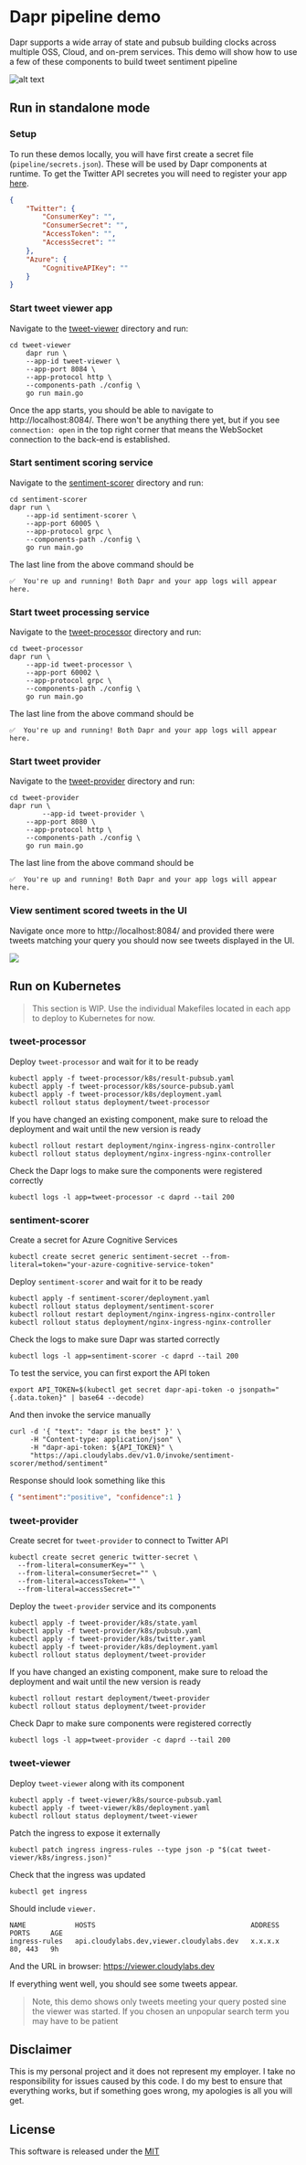 # Dapr pipeline demo 

Dapr supports a wide array of state and pubsub building clocks across multiple OSS, Cloud, and on-prem services. This demo will show how to use a few of these components to build tweet sentiment pipeline

![alt text](./img/overview.png "Pipeline Overview")


## Run in standalone mode

### Setup 

To run these demos locally, you will have first create a secret file (`pipeline/secrets.json`). These will be used by Dapr components at runtime. To get the Twitter API secretes you will need to register your app [here](https://developer.twitter.com/en/apps/create).

```json
{
    "Twitter": {
        "ConsumerKey": "",
        "ConsumerSecret": "",
        "AccessToken": "",
        "AccessSecret": ""
    },
    "Azure": {
        "CognitiveAPIKey": ""
    }
}
```


### Start tweet viewer app 

Navigate to the [tweet-viewer](./tweet-viewer) directory and run:

```shell
cd tweet-viewer
	dapr run \
    --app-id tweet-viewer \
    --app-port 8084 \
    --app-protocol http \
    --components-path ./config \
    go run main.go
```

Once the app starts, you should be able to navigate to http://localhost:8084/. There won't be anything there yet, but if you see `connection: open` in the top right corner that means the WebSocket connection to the back-end is established. 


### Start sentiment scoring service 

Navigate to the [sentiment-scorer](./sentiment-scorer) directory and run:

```shell
cd sentiment-scorer
dapr run \
    --app-id sentiment-scorer \
    --app-port 60005 \
    --app-protocol grpc \
    --components-path ./config \
    go run main.go
```

The last line from the above command should be

```shell
✅  You're up and running! Both Dapr and your app logs will appear here.
```

### Start tweet processing service 

Navigate to the [tweet-processor](./tweet-processor) directory and run:

```shell
cd tweet-processor
dapr run \
    --app-id tweet-processor \
    --app-port 60002 \
    --app-protocol grpc \
    --components-path ./config \
    go run main.go
```

The last line from the above command should be

```shell
✅  You're up and running! Both Dapr and your app logs will appear here.
```


### Start tweet provider

Navigate to the [tweet-provider](./tweet-provider) directory and run:

```shell
cd tweet-provider
dapr run \
		--app-id tweet-provider \
    --app-port 8080 \
    --app-protocol http \
    --components-path ./config \
    go run main.go
```

The last line from the above command should be

```shell
✅  You're up and running! Both Dapr and your app logs will appear here.
```

### View sentiment scored tweets in the UI 

Navigate once more to http://localhost:8084/ and provided there were tweets matching your query you should now see tweets displayed in the UI. 

![](./img/ui.png)


## Run on Kubernetes 

> This section is WIP. Use the individual Makefiles located in each app to deploy to Kubernetes for now. 

### tweet-processor

Deploy `tweet-processor` and wait for it to be ready

```shell
kubectl apply -f tweet-processor/k8s/result-pubsub.yaml
kubectl apply -f tweet-processor/k8s/source-pubsub.yaml
kubectl apply -f tweet-processor/k8s/deployment.yaml
kubectl rollout status deployment/tweet-processor
```

If you have changed an existing component, make sure to reload the deployment and wait until the new version is ready

```shell
kubectl rollout restart deployment/nginx-ingress-nginx-controller
kubectl rollout status deployment/nginx-ingress-nginx-controller
```

Check the Dapr logs to make sure the components were registered correctly 

```shell
kubectl logs -l app=tweet-processor -c daprd --tail 200
```

### sentiment-scorer

Create a secret for Azure Cognitive Services

```shell
kubectl create secret generic sentiment-secret --from-literal=token="your-azure-cognitive-service-token"
```

Deploy `sentiment-scorer` and wait for it to be ready 

```shell
kubectl apply -f sentiment-scorer/deployment.yaml
kubectl rollout status deployment/sentiment-scorer
kubectl rollout restart deployment/nginx-ingress-nginx-controller
kubectl rollout status deployment/nginx-ingress-nginx-controller
```

Check the logs to make sure Dapr was started correctly 

```shell
kubectl logs -l app=sentiment-scorer -c daprd --tail 200
```

To test the service, you can first export the API token

```shell
export API_TOKEN=$(kubectl get secret dapr-api-token -o jsonpath="{.data.token}" | base64 --decode)
```

And then invoke the service manually

```shell
curl -d '{ "text": "dapr is the best" }' \
     -H "Content-type: application/json" \
     -H "dapr-api-token: ${API_TOKEN}" \
     "https://api.cloudylabs.dev/v1.0/invoke/sentiment-scorer/method/sentiment"
```

Response should look something like this 

```json 
{ "sentiment":"positive", "confidence":1 }
```

### tweet-provider

Create secret for `tweet-provider` to connect to Twitter API 

```shell
kubectl create secret generic twitter-secret \
  --from-literal=consumerKey="" \
  --from-literal=consumerSecret="" \
  --from-literal=accessToken="" \
  --from-literal=accessSecret=""
```

Deploy the `tweet-provider` service and its components

```shell
kubectl apply -f tweet-provider/k8s/state.yaml
kubectl apply -f tweet-provider/k8s/pubsub.yaml
kubectl apply -f tweet-provider/k8s/twitter.yaml
kubectl apply -f tweet-provider/k8s/deployment.yaml
kubectl rollout status deployment/tweet-provider
```

If you have changed an existing component, make sure to reload the deployment and wait until the new version is ready

```shell
kubectl rollout restart deployment/tweet-provider
kubectl rollout status deployment/tweet-provider
```

Check Dapr to make sure components were registered correctly 

```shell
kubectl logs -l app=tweet-provider -c daprd --tail 200
```

### tweet-viewer

Deploy `tweet-viewer` along with its component

```shell
kubectl apply -f tweet-viewer/k8s/source-pubsub.yaml
kubectl apply -f tweet-viewer/k8s/deployment.yaml
kubectl rollout status deployment/tweet-viewer
```

Patch the ingress to expose it externally

```shell
kubectl patch ingress ingress-rules --type json -p "$(cat tweet-viewer/k8s/ingress.json)"
```

Check that the ingress was updated 

```shell
kubectl get ingress
```

Should include `viewer.`

```shell
NAME            HOSTS                                      ADDRESS   PORTS     AGE
ingress-rules   api.cloudylabs.dev,viewer.cloudylabs.dev   x.x.x.x   80, 443   9h
```

And the URL in browser: https://viewer.cloudylabs.dev

If everything went well, you should see some tweets appear. 

> Note, this demo shows only tweets meeting your query posted sine the viewer was started. If you chosen an unpopular search term you may have to be patient

## Disclaimer

This is my personal project and it does not represent my employer. I take no responsibility for issues caused by this code. I do my best to ensure that everything works, but if something goes wrong, my apologies is all you will get.

## License

This software is released under the [MIT](../LICENSE)
